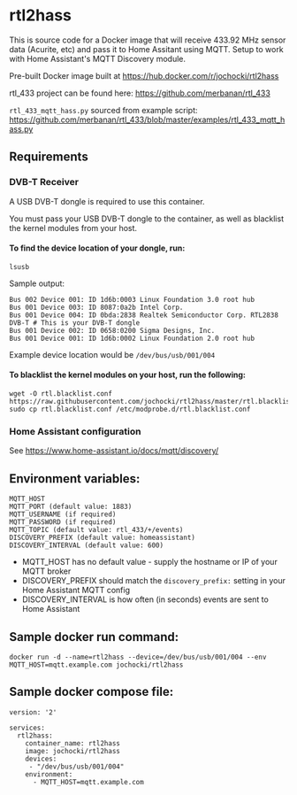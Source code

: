 # rtl2hass

This is source code for a Docker image that will receive 433.92 MHz sensor data (Acurite, etc) and pass it to Home Assitant using MQTT. Setup to work with Home Assistant's MQTT Discovery module.

Pre-built Docker image built at https://hub.docker.com/r/jochocki/rtl2hass

rtl_433 project can be found here: https://github.com/merbanan/rtl_433

`rtl_433_mqtt_hass.py` sourced from example script: https://github.com/merbanan/rtl_433/blob/master/examples/rtl_433_mqtt_hass.py

## Requirements

### DVB-T Receiver
A USB DVB-T dongle is required to use this container.

You must pass your USB DVB-T dongle to the container, as well as blacklist the kernel modules from your host.

#### To find the device location of your dongle, run:
```
lsusb
```

Sample output:
```
Bus 002 Device 001: ID 1d6b:0003 Linux Foundation 3.0 root hub
Bus 001 Device 003: ID 8087:0a2b Intel Corp. 
Bus 001 Device 004: ID 0bda:2838 Realtek Semiconductor Corp. RTL2838 DVB-T # This is your DVB-T dongle
Bus 001 Device 002: ID 0658:0200 Sigma Designs, Inc. 
Bus 001 Device 001: ID 1d6b:0002 Linux Foundation 2.0 root hub
```

Example device location would be `/dev/bus/usb/001/004`

#### To blacklist the kernel modules on your host, run the following:
```
wget -O rtl.blacklist.conf https://raw.githubusercontent.com/jochocki/rtl2hass/master/rtl.blacklist.conf
sudo cp rtl.blacklist.conf /etc/modprobe.d/rtl.blacklist.conf
```
### Home Assistant configuration

See https://www.home-assistant.io/docs/mqtt/discovery/

## Environment variables:
```
MQTT_HOST
MQTT_PORT (default value: 1883)
MQTT_USERNAME (if required)
MQTT_PASSWORD (if required)
MQTT_TOPIC (default value: rtl_433/+/events)
DISCOVERY_PREFIX (default value: homeassistant)
DISCOVERY_INTERVAL (default value: 600)
```

* MQTT_HOST has no default value - supply the hostname or IP of your MQTT broker
* DISCOVERY_PREFIX should match the `discovery_prefix:` setting in your Home Assistant MQTT config
* DISCOVERY_INTERVAL is how often (in seconds) events are sent to Home Assistant

## Sample docker run command:
```
docker run -d --name=rtl2hass --device=/dev/bus/usb/001/004 --env MQTT_HOST=mqtt.example.com jochocki/rtl2hass
```

## Sample docker compose file:
```
version: '2'

services:
  rtl2hass:
    container_name: rtl2hass
    image: jochocki/rtl2hass
    devices:
     - "/dev/bus/usb/001/004"
    environment:
      - MQTT_HOST=mqtt.example.com
```
